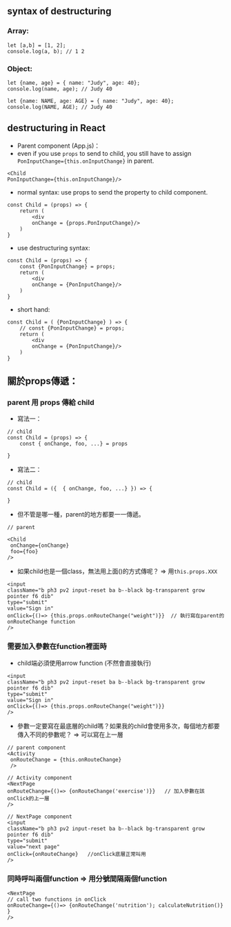 ## syntax of destructuring

### Array:
```
let [a,b] = [1, 2];
console.log(a, b); // 1 2 
```
### Object:
```
let {name, age} = { name: "Judy", age: 40};
console.log(name, age); // Judy 40
```
```
let {name: NAME, age: AGE} = { name: "Judy", age: 40};
console.log(NAME, AGE); // Judy 40
```

## destructuring in React


- Parent component (App.js)：
- even if you use ```props``` to send to child, you still have to assign ```PonInputChange={this.onInputChange}``` in parent.  
```
<Child
PonInputChange={this.onInputChange}/>
```

- normal syntax:
use props to send the property to child component.
```
const Child = (props) => {
    return (
        <div
        onChange = {props.PonInputChange}/>
    )
}
```

- use destructuring syntax:
```
const Child = (props) => {
    const {PonInputChange} = props;
    return (
        <div
        onChange = {PonInputChange}/>
    )
}
```

- short hand:
```
const Child = ( {PonInputChange} ) => {
    // const {PonInputChange} = props;
    return (
        <div
        onChange = {PonInputChange}/>
    )
}
```

## 關於props傳遞：

### parent 用 props 傳給 child
- 寫法一：
```
// child
const Child = (props) => {
    const { onChange, foo, ...} = props

}
```
- 寫法二：
```
// child
const Child = ({  { onChange, foo, ...} }) => {

}
```
- 但不管是哪一種，parent的地方都要一一傳遞。
```
// parent

<Child
 onChange={onChange}
 foo={foo}
/>
```

- 如果child也是一個class，無法用上面()的方式傳呢？ => 用```this.props.XXX```
```
<input 
className="b ph3 pv2 input-reset ba b--black bg-transparent grow pointer f6 dib" 
type="submit" 
value="Sign in"
onClick={()=> {this.props.onRouteChange("weight")}}  // 執行寫在parent的onRouteChange function
/>
```
### 需要加入參數在function裡面時
- child端必須使用arrow function (不然會直接執行)
```
<input 
className="b ph3 pv2 input-reset ba b--black bg-transparent grow pointer f6 dib" 
type="submit" 
value="Sign in"
onClick={()=> {this.props.onRouteChange("weight")}}
/>
```
- 參數一定要寫在最底層的child嗎？如果我的child會使用多次，每個地方都要傳入不同的參數呢？ => 可以寫在上一層
```
// parent component
<Activity
 onRouteChange = {this.onRouteChange}  
 />

// Activity component
<NextPage
onRouteChange={()=> {onRouteChange('exercise')}}   // 加入參數在該onClick的上一層
/>

// NextPage component
<input 
className="b ph3 pv2 input-reset ba b--black bg-transparent grow pointer f6 dib" 
type="submit" 
value="next page"
onClick={onRouteChange}   //onClick底層正常叫用
/>
```


### 同時呼叫兩個function => 用分號間隔兩個function
```
<NextPage
// call two functions in onClick
onRouteChange={()=> {onRouteChange('nutrition'); calculateNutrition()} }
/>
```

